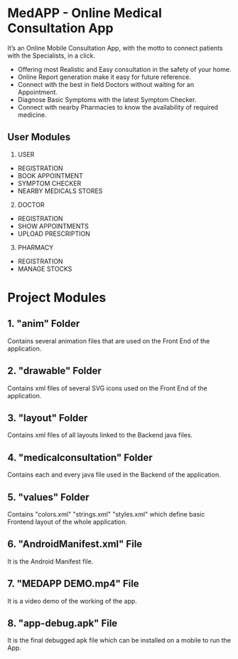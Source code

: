 # MedAPP - Online Medical Consultation App
It’s an Online Mobile Consultation App, with the motto to connect patients with the Specialists, in a click.

- Offering most Realistic and Easy consultation in the safety of your home.
- Online Report generation make it easy for future reference.
- Connect with the best in field Doctors without waiting for an Appointment.
- Diagnose Basic Symptoms with the latest Symptom Checker.
- Connect with nearby Pharmacies to know the availability of required medicine.

## User Modules
1. USER 
- REGISTRATION
- BOOK APPOINTMENT
- SYMPTOM CHECKER
- NEARBY MEDICALS STORES

2. DOCTOR
- REGISTRATION
- SHOW APPOINTMENTS
- UPLOAD PRESCRIPTION 

3. PHARMACY
- REGISTRATION
- MANAGE STOCKS

# Project Modules

## 1. "anim" Folder
Contains several animation files that are used on the Front End of the application.

## 2. "drawable" Folder
Contains xml files of several SVG icons used on the Front End of the application.

## 3. "layout" Folder
Contains xml files of all layouts linked to the Backend java files.

## 4. "medicalconsultation" Folder
Contains each and every java file used in the Backend of the application.

## 5. "values" Folder
Contains "colors.xml" "strings.xml" "styles.xml" which define basic Frontend layout of the whole application.

## 6. "AndroidManifest.xml" File
It is the Android Manifest file.

## 7. "MEDAPP DEMO.mp4" File
It is a video demo of the working of the app.

## 8. "app-debug.apk" File
It is the final debugged apk file which can be installed on a mobile to run the App.
